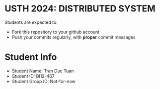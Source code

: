 USTH 2024: DISTRIBUTED SYSTEM
=============================

Students are expected to:

* Fork this repository to your github account
* Push your commits regularly, with **proper** commit messages

Student Info
============

* Student Name: Tran Duc Tuan
* Student ID: BI12-467
* Student Group ID: Not-for-now
